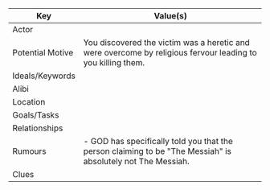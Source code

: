 | Key              | Value(s)                                                                                                    |
| ---------------- | ----------------------------------------------------------------------------------------------------------- |
| Actor            |                                                                                                             |
| Potential Motive | You discovered the victim was a heretic and were overcome by religious fervour leading to you killing them. |
| Ideals/Keywords  |                                                                                                             |
| Alibi            |                                                                                                             |
| Location         |                                                                                                             |
| Goals/Tasks      |                                                                                                             |
| Relationships    |                                                                                                             |
| Rumours          | - GOD has specifically told you that the person claiming to be "The Messiah" is absolutely not The Messiah. |
| Clues            |                                                                                                            